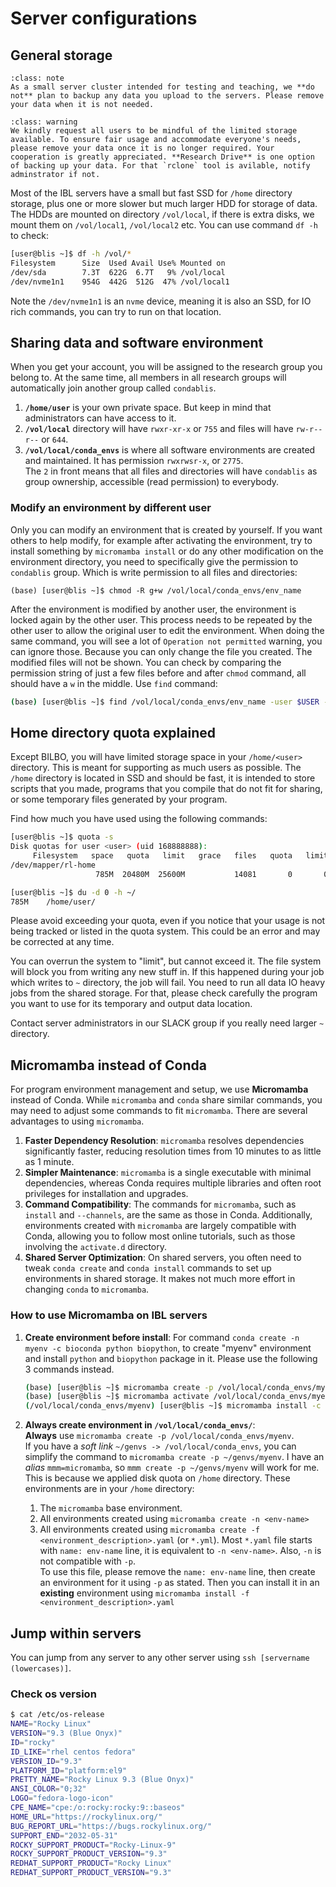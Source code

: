 # Server configurations

## General storage

```` {admonition} No backup
:class: note
As a small server cluster intended for testing and teaching, we **do not** plan to backup any data you upload to the servers. Please remove your data when it is not needed.
````

```` {admonition} Remove your data after use
:class: warning
We kindly request all users to be mindful of the limited storage available. To ensure fair usage and accommodate everyone's needs, please remove your data once it is no longer required. Your cooperation is greatly appreciated. **Research Drive** is one option of backing up your data. For that `rclone` tool is avilable, notify adminstrator if not.
````

Most of the IBL servers have a small but fast SSD for `/home` directory storage, plus one or more slower but much larger HDD for storage of data. The HDDs are mounted on directory `/vol/local`, if there is extra disks, we mount them on `/vol/local1`, `/vol/local2` etc. You can use command `df -h` to check:

```sh
[user@blis ~]$ df -h /vol/*
Filesystem      Size  Used Avail Use% Mounted on
/dev/sda        7.3T  622G  6.7T   9% /vol/local
/dev/nvme1n1    954G  442G  512G  47% /vol/local1
```

Note the `/dev/nvme1n1` is an `nvme` device, meaning it is also an SSD, for IO rich commands, you can try to run on that location.

## Sharing data and software environment

When you get your account, you will be assigned to the research group you belong to. At the same time, all members in all research groups will automatically join another group called `condablis`.

1. **`/home/user`** is your own private space. But keep in mind that administrators can have access to it.
2. **`/vol/local`** directory will have `rwxr-xr-x` or `755` and files will have `rw-r--r--` or `644`.
3. **`/vol/local/conda_envs`** is where all software environments are created and maintained. It has permission `rwxrwsr-x`, or `2775`.  
    The `2` in front means that all files and directories will have `condablis` as group ownership, accessible (read permission) to everybody.

### Modify an environment by different user

Only you can modify an environment that is created by yourself. If you want others to help modify, for example after activating the environment, try to install something by `micromamba install` or do any other modification on the environment directory, you need to specifically give the permission to `condablis` group. Which is write permission to all files and directories:

```shell
(base) [user@blis ~]$ chmod -R g+w /vol/local/conda_envs/env_name
```

After the environment is modified by another user, the environment is locked again by the other user. This process needs to be repeated by the other user to allow the original user to edit the environment. When doing the same command, you will see a lot of `Operation not permitted` warning, you can ignore those. Because you can only change the file you created. The modified files will not be shown. You can check by comparing the permission string of just a few files before and after `chmod` command, all should have a `w` in the middle. Use `find` command:

```sh
(base) [user@blis ~]$ find /vol/local/conda_envs/env_name -user $USER -exec ls -al {} \;
```

## Home directory quota explained

Except BILBO, you will have limited storage space in your `/home/<user>` directory. This is meant for supporting as much users as possible. The `/home` directory is located in SSD and should be fast, it is intended to store scripts that you made, programs that you compile that do not fit for sharing, or some temporary files generated by your program.

Find how much you have used using the following commands:

```sh
[user@blis ~]$ quota -s
Disk quotas for user <user> (uid 168888888):
     Filesystem   space   quota   limit   grace   files   quota   limit   grace
/dev/mapper/rl-home
                   785M  20480M  25600M           14081       0       0

[user@blis ~]$ du -d 0 -h ~/
785M    /home/user/

```

Please avoid exceeding your quota, even if you notice that your usage is not being tracked or listed in the quota system. This could be an error and may be corrected at any time.

You can overrun the system to "limit", but cannot exceed it. The file system will block you from writing any new stuff in. If this happened during your job which writes to `~` directory, the job will fail. You need to run all data IO heavy jobs from the shared storage. For that, please check carefully the program you want to use for its temporary and output data location.

Contact server administrators in our SLACK group if you really need larger `~` directory.

## Micromamba instead of Conda

For program environment management and setup, we use **Micromamba** instead of Conda. While `micromamba` and `conda` share similar commands, you may need to adjust some commands to fit `micromamba`. There are several advantages to using `micromamba`. 

1. **Faster Dependency Resolution**: `micromamba` resolves dependencies significantly faster, reducing resolution times from 10 minutes to as little as 1 minute.
2. **Simpler Maintenance**: `micromamba` is a single executable with minimal dependencies, whereas Conda requires multiple libraries and often root privileges for installation and upgrades.
3. **Command Compatibility**: The commands for `micromamba`, such as `install` and `--channels`, are the same as those in Conda. Additionally, environments created with `micromamba` are largely compatible with Conda, allowing you to follow most online tutorials, such as those involving the `activate.d` directory.
4. **Shared Server Optimization**: On shared servers, you often need to tweak `conda create` and `conda install` commands to set up environments in shared storage. It makes not much more effort in changing `conda` to `micromamba`.

### How to use Micromamba on IBL servers

1. **Create environment before install**: For command `conda create -n myenv -c bioconda python biopython`, to create "myenv" environment and install `python` and `biopython` package in it. Please use the following 3 commands instead.

     ```sh
     (base) [user@blis ~]$ micromamba create -p /vol/local/conda_envs/myenv
     (base) [user@blis ~]$ micromamba activate /vol/local/conda_envs/myenv
     (/vol/local/conda_envs/myenv) [user@blis ~]$ micromamba install -c bioconda python biopython
     ```

2. **Always create environment in `/vol/local/conda_envs/`**:  
     **Always** use `micromamba create -p /vol/local/conda_envs/myenv`.  
     If you have a *soft link* `~/genvs -> /vol/local/conda_envs`, you can simplify the command to `micromamba create -p ~/genvs/myenv`. I have an *alias* `mmm=micromamba`, so `mmm create -p ~/genvs/myenv` will work for me.  
     This is because we applied disk quota on `/home` directory. These environments are in your `/home` directory:
     1. The `micromamba` base environment.
     2. All environments created using `micromamba create -n <env-name>`
     3. All environments created using `micromamba create -f <environment_description>.yaml` (or `*.yml`). Most `*.yaml` file starts with `name: env-name` line, it is equivalent to `-n <env-name>`. Also, `-n` is not compatible with `-p`.  
          To use this file, please remove the `name: env-name` line, then create an environment for it using `-p` as stated. Then you can install it in an **existing** environment using `micromamba install -f <environment_description>.yaml` 

## Jump within servers

You can jump from any server to any other server using `ssh [servername (lowercases)]`.

### Check os version

```sh
$ cat /etc/os-release
NAME="Rocky Linux"
VERSION="9.3 (Blue Onyx)"
ID="rocky"
ID_LIKE="rhel centos fedora"
VERSION_ID="9.3"
PLATFORM_ID="platform:el9"
PRETTY_NAME="Rocky Linux 9.3 (Blue Onyx)"
ANSI_COLOR="0;32"
LOGO="fedora-logo-icon"
CPE_NAME="cpe:/o:rocky:rocky:9::baseos"
HOME_URL="https://rockylinux.org/"
BUG_REPORT_URL="https://bugs.rockylinux.org/"
SUPPORT_END="2032-05-31"
ROCKY_SUPPORT_PRODUCT="Rocky-Linux-9"
ROCKY_SUPPORT_PRODUCT_VERSION="9.3"
REDHAT_SUPPORT_PRODUCT="Rocky Linux"
REDHAT_SUPPORT_PRODUCT_VERSION="9.3"
```